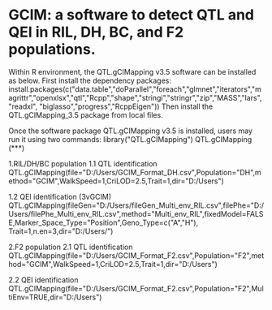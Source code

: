 # GCIM: a software to detect QTL and QEI in RIL, DH, BC, and F2 populations.

Within R environment, the QTL.gCIMapping v3.5 software can be installed as below. 
First install the dependency packages:
install.packages(c("data.table","doParallel","foreach","glmnet","iterators","magrittr","openxlsx","qtl","Rcpp","shape","stringi","stringr","zip","MASS","lars","readxl", "biglasso","progress","RcppEigen"))
Then install the QTL.gCIMapping_3.5 package from local files.

Once the software package QTL.gCIMapping v3.5 is installed, users may run it using two commands:
library("QTL.gCIMapping")
QTL.gCIMapping (***)

1.RIL/DH/BC population
1.1 QTL identification
QTL.gCIMapping(file="D:/Users/GCIM_Format_DH.csv",Population="DH",method="GCIM",WalkSpeed=1,CriLOD=2.5,Trait=1,dir="D:/Users")

1.2 QEI identification (3vGCIM)
QTL.gCIMapping(fileGen="D:/Users/fileGen_Multi_env_RIL.csv",filePhe="D:/Users/filePhe_Multi_env_RIL.csv",method="Multi_env_RIL",fixedModel=FALSE,Marker_Space_Type="Position",Geno_Type=c("A","H"), Trait=1,n.en=3,dir="D:/Users/")

2.F2 population
2.1 QTL identification
QTL.gCIMapping(file="D:/Users/GCIM_Format_F2.csv",Population="F2",method="GCIM",WalkSpeed=1,CriLOD=2.5,Trait=1,dir="D:/Users")

2.2 QEI identification
QTL.gCIMapping(file="D:/Users/GCIM_Format_F2.csv",Population="F2",MultiEnv=TRUE,dir="D:/Users")
